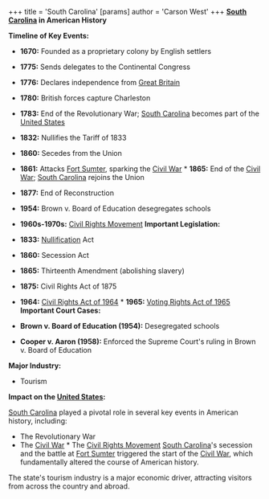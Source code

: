+++
 title = 'South Carolina'
[params]
	author = 'Carson West'
+++
**[South Carolina](./../south-carolina/) in American History**

**Timeline of Key Events:**

* **1670:** Founded as a proprietary colony by English settlers
* **1775:** Sends delegates to the Continental Congress
* **1776:** Declares independence from [Great Britain](./../great-britain/)
* **1780:** British forces capture Charleston
* **1783:** End of the Revolutionary War; [South Carolina](./../south-carolina/) becomes part of the [United States](./../united-states/)
* **1832:** Nullifies the Tariff of 1833
* **1860:** Secedes from the Union
* **1861:** Attacks [Fort Sumter](./../fort-sumter/), sparking the [Civil War](./../civil-war/) * **1865:** End of the [Civil War](./../civil-war/); [South Carolina](./../south-carolina/) rejoins the Union
* **1877:** End of Reconstruction
* **1954:** Brown v. Board of Education desegregates schools
* **1960s-1970s:** [Civil Rights Movement](./../civil-rights-movement/) 
**Important Legislation:**

* **1833:** [Nullification](./../nullification/) Act
* **1860:** Secession Act
* **1865:** Thirteenth Amendment (abolishing slavery)
* **1875:** Civil Rights Act of 1875
* **1964:** [Civil Rights Act of 1964](./../civil-rights-act-of-1964/) * **1965:** [Voting Rights Act of 1965](./../voting-rights-act-of-1965/) 
**Important Court Cases:**

* **Brown v. Board of Education (1954):** Desegregated schools
* **Cooper v. Aaron (1958):** Enforced the Supreme Court's ruling in Brown v. Board of Education

**Major Industry:**

* Tourism

**Impact on the [United States](./../united-states/):**

[South Carolina](./../south-carolina/) played a pivotal role in several key events in American history, including:

* The Revolutionary War
* The [Civil War](./../civil-war/) * The [Civil Rights Movement](./../civil-rights-movement/) 
[South Carolina](./../south-carolina/)'s secession and the battle at [Fort Sumter](./../fort-sumter/) triggered the start of the [Civil War](./../civil-war/), which fundamentally altered the course of American history.

The state's tourism industry is a major economic driver, attracting visitors from across the country and abroad.